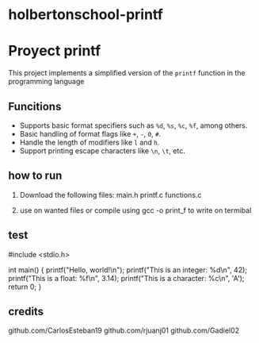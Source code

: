 # holbertonschool-printf
# Proyect printf

This project implements a simplified version of the `printf` function in the programming language

## Funcitions

- Supports basic format specifiers such as `%d`, `%s`, `%c`, `%f`, among others.
- Basic handling of format flags like `+`, `-`, `0`, `#`.
- Handle the length of modifiers like `l` and `h`.
- Support printing escape characters like `\n`, `\t`, etc.

## how to run

1. Download the following files:
    main.h
    printf.c
    functions.c

2. use on wanted files or compile using gcc -o print_f to write on termibal

## test
#include <stdio.h>

int main() {
    printf("Hello, world!\n");
    printf("This is an integer: %d\n", 42);
    printf("This is a float: %f\n", 3.14);
    printf("This is a character: %c\n", 'A');
    return 0;
}

## credits

github.com/CarlosEsteban19
github.com/rjuanj01
github.com/Gadiel02
